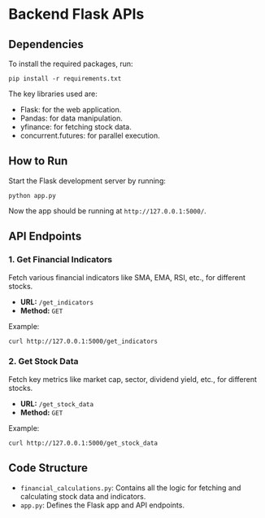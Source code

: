 # Backend Flask APIs

## Dependencies

To install the required packages, run:

```
pip install -r requirements.txt
```

The key libraries used are:

- Flask: for the web application.
- Pandas: for data manipulation.
- yfinance: for fetching stock data.
- concurrent.futures: for parallel execution.

## How to Run

Start the Flask development server by running:

```
python app.py
```

Now the app should be running at `http://127.0.0.1:5000/`.

## API Endpoints

### 1. Get Financial Indicators

Fetch various financial indicators like SMA, EMA, RSI, etc., for different stocks.

- **URL:** `/get_indicators`
- **Method:** `GET`

Example:

```
curl http://127.0.0.1:5000/get_indicators
```

### 2. Get Stock Data

Fetch key metrics like market cap, sector, dividend yield, etc., for different stocks.

- **URL:** `/get_stock_data`
- **Method:** `GET`

Example:

```
curl http://127.0.0.1:5000/get_stock_data
```

## Code Structure

- `financial_calculations.py`: Contains all the logic for fetching and calculating stock data and indicators.
- `app.py`: Defines the Flask app and API endpoints.